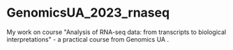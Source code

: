# GenomicsUA_2023_rnaseq
My work on course "Analysis of RNA-seq data: from transcripts to biological interpretations" - a practical course from Genomics UA . 
